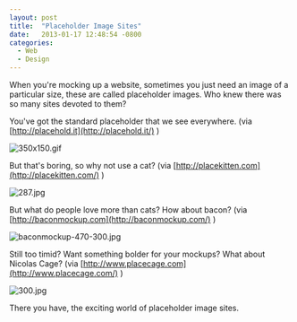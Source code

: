 ```yaml
---
layout: post
title:  "Placeholder Image Sites"
date:   2013-01-17 12:48:54 -0800
categories:
  - Web
  - Design
---
```


When you're mocking up a website, sometimes you just need an image of a particular size, these are called placeholder images. Who knew there was so many sites devoted to them? 

 You've got the standard placeholder that we see everywhere. (via  [http://placehold.it](http://placehold.it/) ) 

 ![350x150.gif](/attachments/7455fe494e08a01b6896365ee36f1172/image.png) 

 But that's boring, so why not use a cat? (via  [http://placekitten.com](http://placekitten.com/) ) 

  ![287.jpg](/attachments/4d7999a51a1a397189a6f98168bcde45/image.png)  

 But what do people love more than cats? How about bacon? (via  [http://baconmockup.com](http://baconmockup.com/) ) 

 ![baconmockup-470-300.jpg](/attachments/2dc36990566f7acdc98716fec1051130/image.png) 

 Still too timid? Want something bolder for your mockups? What about Nicolas Cage? (via  [http://www.placecage.com](http://www.placecage.com/) ) 

 ![300.jpg](/attachments/525248051c66c35c0b6f0fe454827537/image.png) 

 There you have, the exciting world of placeholder image sites. 

 
